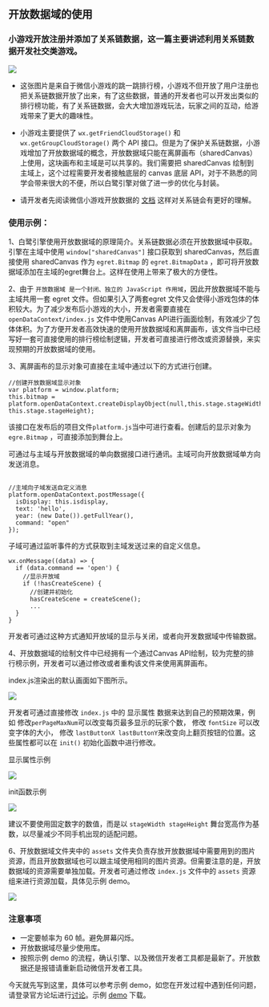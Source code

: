 ## 开放数据域的使用

### 小游戏开放注册并添加了关系链数据，这一篇主要讲述利用关系链数据开发社交类游戏。

  ![](./a05.jpg)
  
  * 这张图片是来自于微信小游戏的跳一跳排行榜，小游戏不但开放了用户注册也把关系链数据开放了出来，有了这些数据，普通的开发者也可以开发出类似的排行榜功能，有了关系链数据，会大大增加游戏玩法，玩家之间的互动，给游戏带来了更大的趣味性。
  
  * 小游戏主要提供了 ```wx.getFriendCloudStorage()``` 和 ```wx.getGroupCloudStorage()``` 两个 API 接口。但是为了保护关系链数据，小游戏增加了开放数据域的概念，开放数据域只能在离屏画布（sharedCanvas）上使用，这块画布和主域是可以共享的。我们需要把 sharedCanvas 绘制到主域上，这个过程需要开发者接触底层的 canvas 底层 API，对于不熟悉的同学会带来很大的不便，所以白鹭引擎对做了进一步的优化与封装。

  * 请开发者先阅读微信小游戏开放数据的 [文档](https://mp.weixin.qq.com/debug/wxagame/dev/tutorial/open-ability/open-data.html?t=2018323) 这样对关系链会有更好的理解。

### 使用示例：

1、白鹭引擎使用开放数据域的原理简介。关系链数据必须在开放数据域中获取。引擎在主域中使用 `window["sharedCanvas"]` 接口获取到 sharedCanvas，然后直接使用 sharedCanvas 作为 `egret.Bitmap` 的 `egret.BitmapData` ，即可将开放数据域添加在主域的egret舞台上。这样在使用上带来了极大的方便性。

2、由于 `开放数据域 是一个封闭、独立的 JavaScript 作用域`，因此开放数据域不能与主域共用一套 egret 文件。但如果引入了两套egret 文件又会使得小游戏包体的体积较大。为了减少发布后小游戏的大小，开发者需要直接在 `openDataContext/index.js` 文件中使用Canvas API进行画面绘制，有效减少了包体体积。为了方便开发者高效快速的使用开放数据域和离屏画布，该文件当中已经写好一套可直接使用的排行榜绘制逻辑，开发者可直接进行修改或资源替换，来实现预期的开放数据域的使用。

3、离屏画布的显示对象可直接在主域中通过以下的方式进行创建。 

```
//创建开放数据域显示对象
var platform = window.platform;
this.bitmap = platform.openDataContext.createDisplayObject(null,this.stage.stageWidth, this.stage.stageHeight);
```

该接口在发布后的项目文件`platform.js`当中可进行查看。创建后的显示对象为 `egre.Bitmap` ，可直接添加到舞台上。

可通过与主域与开放数据域的单向数据接口进行通讯。主域可向开放数据域单方向发送消息。

```

//主域向子域发送自定义消息
platform.openDataContext.postMessage({
  isDisplay: this.isdisplay,
  text: 'hello',
  year: (new Date()).getFullYear(),
  command: "open"
});

```

子域可通过监听事件的方式获取到主域发送过来的自定义信息。

```
wx.onMessage((data) => {
  if (data.command == 'open') {
    //显示开放域
    if (!hasCreateScene) {
      //创建并初始化
      hasCreateScene = createScene();
      ...
  }
}
```

开发者可通过这种方式通知开放域的显示与关闭，或者向开发数据域中传输数据。

4、开放数据域的绘制文件中已经拥有一个通过Canvas API绘制，较为完整的排行榜示例，开发者可以通过修改或者重构该文件来使用离屏画布。

index.js渲染出的默认画面如下图所示。

![](./a06.png)

开发者可通过直接修改 `index.js` 中的 显示属性 数据来达到自己的预期效果，例如 修改`perPageMaxNum`可以改变每页最多显示的玩家个数， 修改 `fontSize` 可以改变字体的大小， 修改 `lastButtonX lastButtonY`来改变向上翻页按钮的位置。这些属性都可以在  `init()` 初始化函数中进行修改。

显示属性示例

![](./a08.png)

init函数示例

![](./a07.png)

建议不要使用固定数字的数值，而是以 `stageWidth stageHeight` 舞台宽高作为基数，以尽量减少不同手机出现的适配问题。

6、开放数据域文件夹中的 `assets` 文件夹负责存放开放数据域中需要用到的图片资源，而且开放数据域也可以跟主域使用相同的图片资源。但需要注意的是，开放数据域的资源需要单独加载。开发者可通过修改 `index.js` 文件中的 `assets` 资源组来进行资源加载，具体见示例 demo。

![](./a09.png)


### 注意事项
  * 一定要帧率为 60 帧。避免屏幕闪烁。
  * 开放数据域尽量少使用库。
  * 按照示例 demo 的流程，确认引擎、以及微信开发者工具都是最新了。开放数据还是报错请重新启动微信开发者工具。

今天就先写到这里，具体可以参考示例 demo，如您在开发过程中遇到任何问题，请登录官方论坛进行[讨论](http://bbs.egret.com)。示例 [demo](https://github.com/egret-labs/egret-target-wxgame/tree/master/demos/openDataContext) 下载。